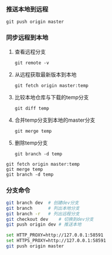 ### 推送本地到远程

```shell
git push origin master
```

### 同步远程到本地

1. 查看远程分支

   ```shell
   git remote -v
   ```

2. 从远程获取最新版本到本地

   ```shell
   git fetch origin master:temp
   ```

3. 比较本地仓库与下载的temp分支

   ```shell
   git diff temp
   ```

4. 合并temp分支到本地的master分支

   ```shell
   git merge temp
   ```

5. 删除temp分支

   ```shell
   git branch -d temp
   ```

   

```
git fetch origin master:temp
git merge temp
git branch -d temp
```



### 分支命令

```bash
git branch dev	# 创建dev分支
git branch 		# 列出本地分支
git branch -r	# 列出远程分支
git checkout dev	# 切换到dev分支
git push origin dev	# 推送本地
```



```bash
set HTTP_PROXY=http://127.0.0.1:58591
set HTTPS_PROXY=http://127.0.0.1:58591
git push origin master
```

























